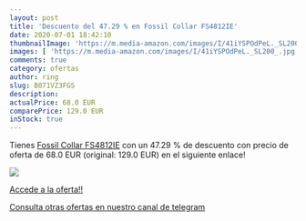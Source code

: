 ```yaml
---
layout: post
title: 'Descuento del 47.29 % en Fossil Collar FS4812IE'
date: 2020-07-01 18:42:10
thumbnailImage: 'https://m.media-amazon.com/images/I/41iYSPOdPeL._SL200_.jpg'
images: [ 'https://m.media-amazon.com/images/I/41iYSPOdPeL._SL200_.jpg' ]
comments: true
category: ofertas
author: ring
slug: B071VZ3FGS
description:
actualPrice: 68.0 EUR
comparePrice: 129.0 EUR
inStock: true
---
```


Tienes [Fossil Collar FS4812IE](https://www.amazon.com/dp/B071VZ3FGS/?tag=redken08-20) con un 47.29 % de descuento con precio de oferta de 68.0 EUR (original: 129.0 EUR) en el siguiente enlace!

[![](https://m.media-amazon.com/images/I/41iYSPOdPeL._SL200_.jpg)](https://www.amazon.com/dp/B071VZ3FGS/?tag=redken08-20)

[Accede a la oferta!!](https://www.amazon.com/dp/B071VZ3FGS/?tag=redken08-20)

[Consulta otras ofertas en nuestro canal de telegram](https://t.me/s/ofertas25)

